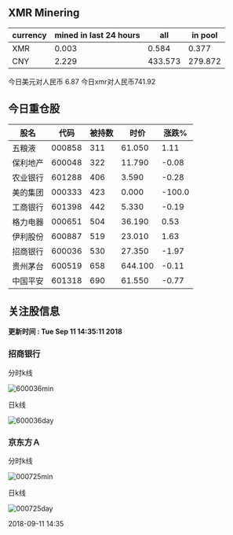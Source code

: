 ## XMR Minering

|currency|mined in last 24 hours|all|in pool|
|---|---|---|---|
|XMR|0.003|0.584|0.377|
|CNY|2.229|433.573|279.872|

今日美元对人民币 6.87	今日xmr对人民币741.92


## 今日重仓股 

|股名|代码|被持数|时价|涨跌%|
|---|---|---|---|---|
|五粮液|000858|311|61.050|1.11|
|保利地产|600048|322|11.790|-0.08|
|农业银行|601288|406|3.590|-0.28|
|美的集团|000333|423|0.000|-100.0|
|工商银行|601398|442|5.330|-0.19|
|格力电器|000651|504|36.190|0.53|
|伊利股份|600887|519|23.010|1.63|
|招商银行|600036|530|27.350|-1.97|
|贵州茅台|600519|658|644.100|-0.11|
|中国平安|601318|690|61.550|-0.77|

## 关注股信息
**更新时间 : Tue Sep 11 14:35:11 2018**
### 招商银行 
分时k线

![600036min](http://image.sinajs.cn/newchart/min/n/sh600036.gif)

日k线

![600036day](http://image.sinajs.cn/newchart/daily/n/sh600036.gif)

### 京东方Ａ 
分时k线

![000725min](http://image.sinajs.cn/newchart/min/n/sz000725.gif)

日k线

![000725day](http://image.sinajs.cn/newchart/daily/n/sz000725.gif)

2018-09-11 14:35